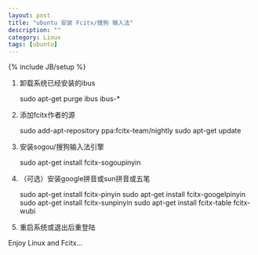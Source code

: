 ```yaml
---
layout: post
title: "ubuntu 安装 Fcitx/搜狗 输入法"
description: ""
category: Linux
tags: [ubuntu]
---
```

{% include JB/setup %}


1. 卸载系统已经安装的ibus

	sudo apt-get purge ibus ibus-*

2. 添加fcitx作者的源
	
	sudo add-apt-repository ppa:fcitx-team/nightly
	sudo apt-get update

3. 安装sogou/搜狗输入法引擎
	
	sudo apt-get install fcitx-sogoupinyin

4. （可选）安装google拼音或sun拼音或五笔
	
	sudo apt-get install fcitx-pinyin
	sudo apt-get install fcitx-googelpinyin
	sudo apt-get install fcitx-sunpinyin
	sudo apt-get install fcitx-table fcitx-wubi

5. 重启系统或退出后重登陆


Enjoy Linux and Fcitx...